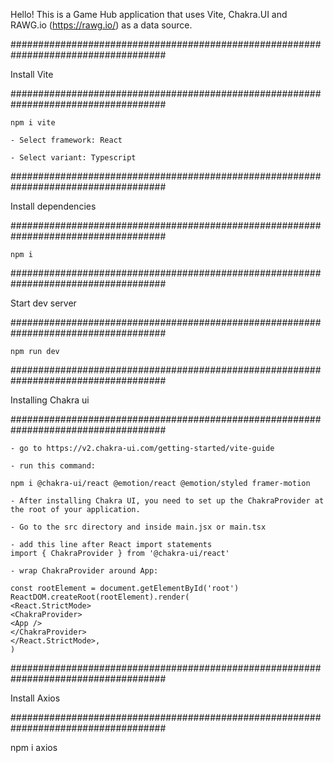 Hello! This is a Game Hub application that uses Vite, Chakra.UI and RAWG.io (https://rawg.io/) as a data source.

####################################################################################

Install Vite

####################################################################################

    npm i vite

    - Select framework: React

    - Select variant: Typescript

####################################################################################

Install dependencies

####################################################################################

    npm i

####################################################################################

Start dev server

####################################################################################

    npm run dev

####################################################################################

Installing Chakra ui

####################################################################################

    - go to https://v2.chakra-ui.com/getting-started/vite-guide

    - run this command:

    npm i @chakra-ui/react @emotion/react @emotion/styled framer-motion

    - After installing Chakra UI, you need to set up the ChakraProvider at the root of your application.

    - Go to the src directory and inside main.jsx or main.tsx

    - add this line after React import statements
    import { ChakraProvider } from '@chakra-ui/react'

    - wrap ChakraProvider around App:

    const rootElement = document.getElementById('root')
    ReactDOM.createRoot(rootElement).render(
    <React.StrictMode>
    <ChakraProvider>
    <App />
    </ChakraProvider>
    </React.StrictMode>,
    )

####################################################################################

Install Axios

####################################################################################

npm i axios
